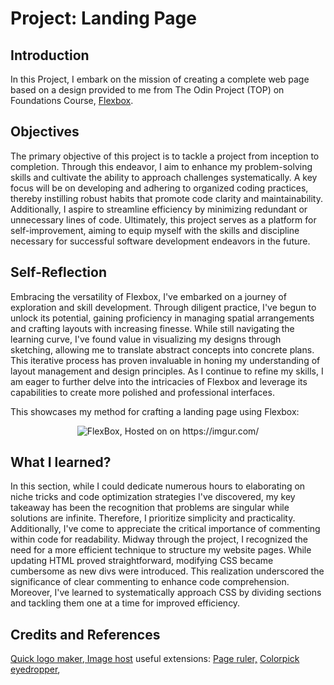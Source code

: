 # Project: Landing Page

## Introduction
  In this Project, I embark on the mission of creating a complete web page based on a design provided to me from The Odin Project (TOP) on Foundations Course, <a href="https://www.theodinproject.com/lessons/foundations-recipes">Flexbox</a>.

## Objectives


  The primary objective of this project is to tackle a project from inception to completion. Through this endeavor, I aim to enhance my problem-solving skills and cultivate the ability to approach challenges systematically. A key focus will be on developing and adhering to organized coding practices, thereby instilling robust habits that promote code clarity and maintainability. Additionally, I aspire to streamline efficiency by minimizing redundant or unnecessary lines of code. Ultimately, this project serves as a platform for self-improvement, aiming to equip myself with the skills and discipline necessary for successful software development endeavors in the future.

## Self-Reflection 

 Embracing the versatility of Flexbox, I've embarked on a journey of exploration and skill development. Through diligent practice, I've begun to unlock its potential, gaining proficiency in managing spatial arrangements and crafting layouts with increasing finesse. While still navigating the learning curve, I've found value in visualizing my designs through sketching, allowing me to translate abstract concepts into concrete plans. This iterative process has proven invaluable in honing my understanding of layout management and design principles. As I continue to refine my skills, I am eager to further delve into the intricacies of Flexbox and leverage its capabilities to create more polished and professional interfaces.
  
This showcases my method for crafting a landing page using Flexbox: 

<div align="center">
<img src="https://i.imgur.com/oCi4ixb.png" alt="FlexBox, Hosted on on https://imgur.com/">
</div>

## What I learned?

In this section, while I could dedicate numerous hours to elaborating on niche tricks and code optimization strategies I've discovered, my key takeaway has been the recognition that problems are singular while solutions are infinite. Therefore, I prioritize simplicity and practicality. Additionally, I've come to appreciate the critical importance of commenting within code for readability. Midway through the project, I recognized the need for a more efficient technique to structure my website pages. While updating HTML proved straightforward, modifying CSS became cumbersome as new divs were introduced. This realization underscored the significance of clear commenting to enhance code comprehension. Moreover, I've learned to systematically approach CSS by dividing sections and tackling them one at a time for improved efficiency.

## Credits and References

<a href="https://logo.com/">Quick logo maker</a>,<a href="https://imgur.com/"> Image host</a>
useful extensions: <a href="https://chromewebstore.google.com/detail/page-ruler/jcbmcnpepaddcedmjdcmhbekjhbfnlff">Page ruler,</a>  <a href="https://chromewebstore.google.com/detail/colorpick-eyedropper/ohcpnigalekghcmgcdcenkpelffpdolg">Colorpick eyedropper</a>,
